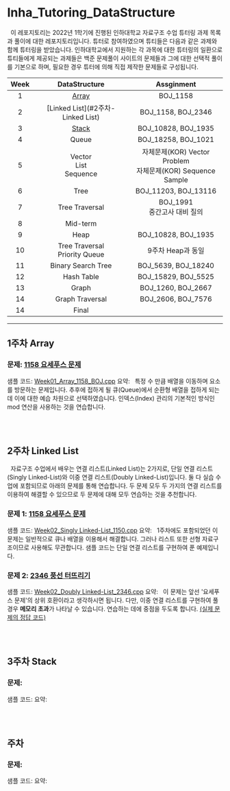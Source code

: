 
# Inha_Tutoring_DataStructure

&nbsp;&nbsp;이 레포지토리는 2022년 1학기에 진행된 인하대학교 자료구조 수업 튜터링 과제 목록과 풀이에 대한 레포지토리입니다. 튜터로 참여하였으며 튜티들은 다음과 같은 과제와 함께 튜터링을 받았습니다. 인하대학교에서 지원하는 각 과목에 대한 튜터링의 일환으로 튜티들에게 제공되는 과제들은 백준 문제풀이 사이트의 문제들과 그에 대한 선택적 풀이를 기본으로 하며, 필요한 경우 튜터에 의해 직접 제작한 문제들로 구성됩니다.

|Week|DataStructure|Assginment|
|:---:|:---:|:---:|
|1|[Array](#1주차-Array)|BOJ_1158|
|2|[Linked List](#2주차-Linked List)|BOJ_1158, BOJ_2346|
|3|[Stack](#3주차-Stack)|BOJ_10828, BOJ_1935|
|4|Queue|BOJ_18258, BOJ_1021|
|5|Vector<br/>List<br/>Sequence<br/>|자체문제(KOR) Vector Problem<br/>자체문제(KOR) Sequence Sample|
|6|Tree|BOJ_11203, BOJ_13116|
|7|Tree Traversal|BOJ_1991<br/>중간고사 대비 질의|
|8|Mid-term||
|9|Heap|BOJ_10828, BOJ_1935|
|10|Tree Traversal<br/>Priority Queue|9주차 Heap과 동일|
|11|Binary Search Tree|BOJ_5639, BOJ_18240|
|12|Hash Table|BOJ_15829, BOJ_5525|
|13|Graph|BOJ_1260, BOJ_2667|
|14|Graph Traversal|BOJ_2606, BOJ_7576|
|14|Final||

---
## 1주차 Array
### 문제: [1158 요세푸스 문제](https://www.acmicpc.net/problem/1158)
샘플 코드: [Week01_Array_1158_BOJ.cpp](https://github.com/unsik6/Inha_Tutoring_DataStructure/blob/main/INHA_Tutoring_DataStructure/INHA_Tutoring_DataStructure/Week01_Array_1158_BOJ.cpp)
요약:
&nbsp;&nbsp;특정 수 만큼 배열을 이동하며 요소를 방문하는 문제입니다. 추후에 접하게 될 큐(Queue)에서 순환형 배열을 접하게 되는데 이에 대한 예습 차원으로 선택하였습니다. 인덱스(Index) 관리의 기본적인 방식인 mod 연산을 사용하는 것을 연습합니다.

<br/><br/>
## 2주차 Linked List
&nbsp;&nbsp;자료구조 수업에서 배우는 연결 리스트(Linked List)는 2가지로, 단일 연결 리스트(Singly Linked-List)와 이중 연결 리스트(Doubly Linked-List)입니다. 둘 다 실습 수업에 포함되므로 아래의 문제를 통해 연습합니다. 두 문제 모두 두 가지의 연결 리스트를 이용하여 해결할 수 있으므로 두 문제에 대해 모두 연습하는 것을 추천합니다.

### 문제 1: [1158 요세푸스 문제](https://www.acmicpc.net/problem/1158)
샘플 코드: [Week02_Singly Linked-List_1150.cpp](https://github.com/unsik6/Inha_Tutoring_DataStructure/blob/main/INHA_Tutoring_DataStructure/INHA_Tutoring_DataStructure/Week02_Singly%20Linked-List_1158.cpp)
요약:
&nbsp;&nbsp;1주차에도 포함되었던 이 문제는 일반적으로 큐나 배열을 이용해서 해결합니다. 그러나 리스트 또한 선형 자료구조이므로 사용해도 무관합니다. 샘플 코드는 단일 연결 리스트를 구현하여 푼 예제입니다.


### 문제 2: [2346 풍선 터뜨리기](https://www.acmicpc.net/problem/2346)
샘플 코드: [Week02_Doubly Linked-List_2346.cpp](https://github.com/unsik6/Inha_Tutoring_DataStructure/blob/main/INHA_Tutoring_DataStructure/INHA_Tutoring_DataStructure/Week02_Singly%20Linked-List_1158.cpp)
요약:
&nbsp;&nbsp;이 문제는 앞선 '요세푸스 문제'의 상위 호환이라고 생각하시면 됩니다. 다만, 이중 연결 리스트를 구현하여 풀 경우 <b>메모리 초과</b>가 나타날 수 있습니다. 연습하는 데에 중점을 두도록 합니다. [(실제 문제의 정답 코드)](https://github.com/unsik6/BOJ_by_Cpp/blob/main/BaekJoon_CPlusPlus/BaekJoon_CPlusPlus/2346_BOJ.cpp)

<br/><br/>
## 3주차 Stack
### 문제: 
샘플 코드:
요약:
&nbsp;&nbsp;

<br/><br/>
## 주차 
### 문제: 
샘플 코드:
요약:
&nbsp;&nbsp;

<br/><br/>

